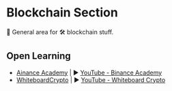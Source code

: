 # Blockchain Section
🔗 General area for 🛠️ blockchain stuff.

## Open Learning

- [Ainance Academy](https://academy.binance.com/) | ▶️ [YouTube - Binance Academy](https://www.youtube.com/c/BinanceAcademy)
- [WhiteboardCrypto](https://whiteboardcrypto.com/) | ▶️ [YouTube - Whiteboard Crypto](https://www.youtube.com/c/WhiteboardCrypto)
